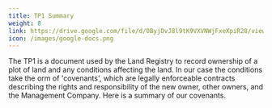 ```yaml
---
title: TP1 Summary
weight: 8
link: https://drive.google.com/file/d/0ByjDvJ8l9tK9VXVNWjFxeXpiR28/view?usp=sharing
icon: /images/google-docs.png
---
```


The TP1 is a document used by the Land Registry to record ownership of a plot of land and any conditions affecting the land. In our case the conditions take the orm of &#39;covenants&#39;, which are legally enforceable contracts describing the rights and responsibility of the new owner, other owners, and the Management Company. Here is a summary of our covenants.